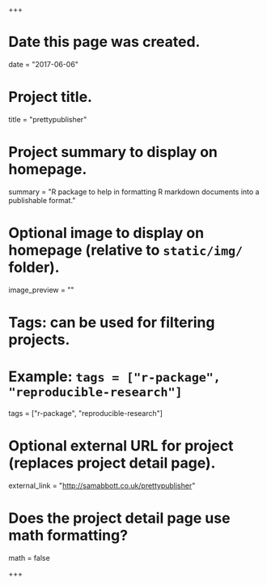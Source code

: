 +++
# Date this page was created.
date = "2017-06-06"

# Project title.
title = "prettypublisher"

# Project summary to display on homepage.
summary = "R package to help in formatting R markdown documents into a publishable format."

# Optional image to display on homepage (relative to `static/img/` folder).
image_preview = ""

# Tags: can be used for filtering projects.
# Example: `tags = ["r-package", "reproducible-research"]`
tags = ["r-package", "reproducible-research"]

# Optional external URL for project (replaces project detail page).
external_link = "http://samabbott.co.uk/prettypublisher"

# Does the project detail page use math formatting?
math = false

+++

